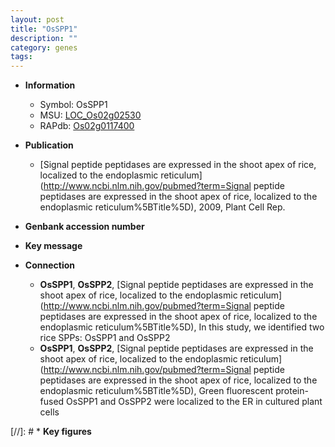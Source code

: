```yaml
---
layout: post
title: "OsSPP1"
description: ""
category: genes
tags: 
---
```


* **Information**  
    + Symbol: OsSPP1  
    + MSU: [LOC_Os02g02530](http://rice.uga.edu/cgi-bin/ORF_infopage.cgi?orf=LOC_Os02g02530)  
    + RAPdb: [Os02g0117400](https://rapdb.dna.affrc.go.jp/locus/?name=Os02g0117400)  

* **Publication**  
    + [Signal peptide peptidases are expressed in the shoot apex of rice, localized to the endoplasmic reticulum](http://www.ncbi.nlm.nih.gov/pubmed?term=Signal peptide peptidases are expressed in the shoot apex of rice, localized to the endoplasmic reticulum%5BTitle%5D), 2009, Plant Cell Rep.

* **Genbank accession number**  

* **Key message**  

* **Connection**  
    + __OsSPP1__, __OsSPP2__, [Signal peptide peptidases are expressed in the shoot apex of rice, localized to the endoplasmic reticulum](http://www.ncbi.nlm.nih.gov/pubmed?term=Signal peptide peptidases are expressed in the shoot apex of rice, localized to the endoplasmic reticulum%5BTitle%5D), In this study, we identified two rice SPPs: OsSPP1 and OsSPP2
    + __OsSPP1__, __OsSPP2__, [Signal peptide peptidases are expressed in the shoot apex of rice, localized to the endoplasmic reticulum](http://www.ncbi.nlm.nih.gov/pubmed?term=Signal peptide peptidases are expressed in the shoot apex of rice, localized to the endoplasmic reticulum%5BTitle%5D), Green fluorescent protein-fused OsSPP1 and OsSPP2 were localized to the ER in cultured plant cells

[//]: # * **Key figures**  



